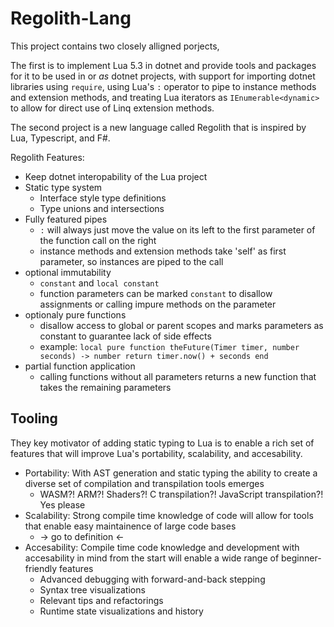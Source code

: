 # Regolith-Lang

This project contains two closely alligned porjects,

The first is to implement Lua 5.3 in dotnet and provide tools and packages for it to be used in or *as* dotnet projects, with support for importing dotnet libraries using `require`, using Lua's `:` operator to pipe to instance methods and extension methods, and treating Lua iterators as `IEnumerable<dynamic>` to allow for direct use of Linq extension methods.

The second project is a new language called Regolith that is inspired by Lua, Typescript, and F#. 

Regolith Features:

 * Keep dotnet interopability of the Lua project
 * Static type system
    * Interface style type definitions
    * Type unions and intersections
 * Fully featured pipes
    * `:` will always just move the value on its left to the first parameter of the function call on the right
    * instance methods and extension methods take 'self' as first parameter, so instances are piped to the call
 * optional immutability
    * `constant` and `local constant`
    * function parameters can be marked `constant` to disallow assignments or calling impure methods on the parameter
 * optionaly pure functions    
    * disallow access to global or parent scopes and marks parameters as constant to guarantee lack of side effects
    * example: `local pure function theFuture(Timer timer, number seconds) -> number return timer.now() + seconds end`
 * partial function application
    * calling functions without all parameters returns a new function that takes the remaining parameters

## Tooling

They key motivator of adding static typing to Lua is to enable a rich set of features that will improve Lua's portability, scalability, and accesability. 

 * Portability: With AST generation and static typing the ability to create a diverse set of compilation and transpilation tools emerges
    * WASM?! ARM?! Shaders?! C transpilation?! JavaScript transpilation?! Yes please
 * Scalability: Strong compile time knowledge of code will allow for tools that enable easy maintainence of large code bases
    * -> go to definition <-
 * Accesability: Compile time code knowledge and development with accesability in mind from the start will enable a wide range of beginner-friendly features
    * Advanced debugging with forward-and-back stepping
    * Syntax tree visualizations
    * Relevant tips and refactorings
    * Runtime state visualizations and history
